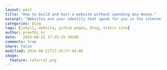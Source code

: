 ```yaml
---
layout: post
title: "How to build and host a website without spending any money."
excerpt: "Websites are your identity that speak for you in the internet, setting them up can cost you much..."
categories: blog
tags: [jekyll, website, github pages, blog, static site]
author: preethi_kr
date:   2016-08-22 17:25:35 +0200
comments: true
share: false
modified: 2016-08-22T17:28:57-04:00
image:
  feature: referral.png
---
```

